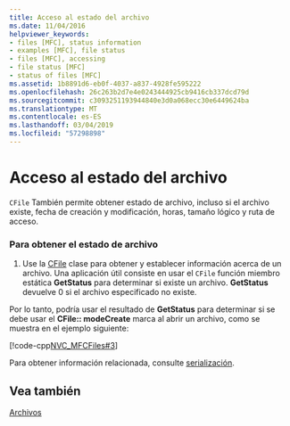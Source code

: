 ```yaml
---
title: Acceso al estado del archivo
ms.date: 11/04/2016
helpviewer_keywords:
- files [MFC], status information
- examples [MFC], file status
- files [MFC], accessing
- file status [MFC]
- status of files [MFC]
ms.assetid: 1b8891d6-eb0f-4037-a837-4928fe595222
ms.openlocfilehash: 26c263b2d7e4e0243444925cb9416cb337dcd79d
ms.sourcegitcommit: c3093251193944840e3d0a068ecc30e6449624ba
ms.translationtype: MT
ms.contentlocale: es-ES
ms.lasthandoff: 03/04/2019
ms.locfileid: "57298898"
---
```

# <a name="accessing-file-status"></a>Acceso al estado del archivo

`CFile` También permite obtener estado de archivo, incluso si el archivo existe, fecha de creación y modificación, horas, tamaño lógico y ruta de acceso.

### <a name="to-get-file-status"></a>Para obtener el estado de archivo

1. Use la [CFile](../mfc/reference/cfile-class.md) clase para obtener y establecer información acerca de un archivo. Una aplicación útil consiste en usar el `CFile` función miembro estática **GetStatus** para determinar si existe un archivo. **GetStatus** devuelve 0 si el archivo especificado no existe.

Por lo tanto, podría usar el resultado de **GetStatus** para determinar si se debe usar el **CFile:: modeCreate** marca al abrir un archivo, como se muestra en el ejemplo siguiente:

[!code-cpp[NVC_MFCFiles#3](../atl-mfc-shared/reference/codesnippet/cpp/accessing-file-status_1.cpp)]

Para obtener información relacionada, consulte [serialización](../mfc/serialization-in-mfc.md).

## <a name="see-also"></a>Vea también

[Archivos](../mfc/files-in-mfc.md)

